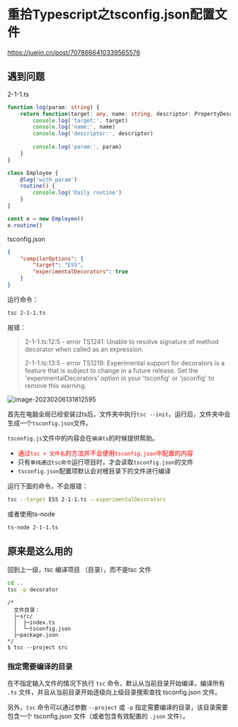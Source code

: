 # 重拾Typescript之tsconfig.json配置文件

https://juejin.cn/post/7078666410339565576

## 遇到问题

2-1-1.ts

```ts
function log(param: string) {
    return function(target: any, name: string, descriptor: PropertyDescriptor) {
        console.log('target:', target)
        console.log('name:', name)
        console.log('descriptor:', descriptor)
        
        console.log('param:', param)
    }
}

class Employee {
    @log('with param')
    routine() {
        console.log('Daily routine')
    }
}

const e = new Employee()
e.routine()
```

tsconfig.json

```json
{
    "compilerOptions": {
        "target": "ES5",
        "experimentalDecorators": true
    }
}                                                                          
```

运行命令：

```sh
tsc 2-1-1.ts
```

报错：

>2-1-1.ts:12:5 - error TS1241: Unable to resolve signature of method decorator when called as an expression.
>
>2-1-1.ts:13:5 - error TS1219: Experimental support for decorators is a feature that is subject to change in a future release. Set the 'experimentalDecorators' option in your 'tsconfig' or 'jsconfig' to remove this warning.



![image-20230206131812595](/Users/chenbinghong/Workspace/CBH/note/Typescript/assets/image-20230206131812595.png)

首先在电脑全局已经安装过ts后，文件夹中执行`tsc --init`，运行后，文件夹中会生成一个`tsconfig.json`文件。

`tsconfig.js`文件中的内容会在`编译ts`的时候提供帮助。

- <font color=red>通过`tsc + 文件名`的方法并不会使用`tsconfig.json`中配置的内容</font>
- 只有`单纯通过tsc命令`运行项目时，才会读取`tsconfig.json`的文件
- `tsconfig.json`配置项默认会对根目录下的文件进行编译



运行下面的命令，不会报错：

```sh
tsc --target ES5 2-1-1.ts --experimentalDecorators
```

或者使用ts-node

```sh
ts-node 2-1-1.ts
```

## 原来是这么用的

回到上一级，tsc 编译项目 （目录），而不是tsc 文件

```sh
cd ..
tsc -p decorator
```

```
/*
  文件目录：
  ├─src/
  │  ├─index.ts
  │  └─tsconfig.json
  ├─package.json
*/
$ tsc --project src
```

### 指定需要编译的目录

在不指定输入文件的情况下执行 `tsc` 命令，默认从当前目录开始编译，编译所有 `.ts` 文件，并且从当前目录开始逐级向上级目录搜索查找 tsconfig.json 文件。

另外，`tsc` 命令可以通过参数 `--project` 或 `-p` 指定需要编译的目录，该目录需要包含一个 tsconfig.json 文件（或者包含有效配置的 `.json` 文件）。